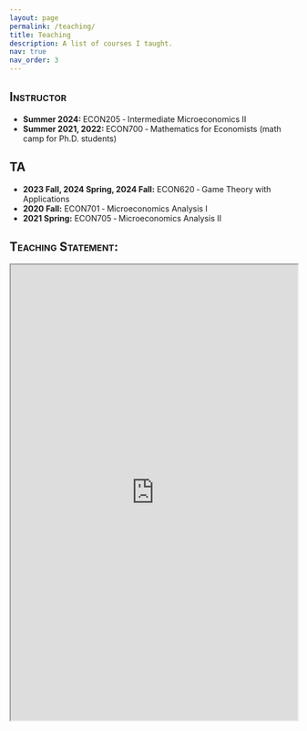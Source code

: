 ```yaml
---
layout: page
permalink: /teaching/
title: Teaching
description: A list of courses I taught.
nav: true
nav_order: 3
---
```


<h2 style="font-variant: small-caps;">Instructor</h2>

* <b>Summer 2024: </b> ECON205 ‑ Intermediate Microeconomics II 
* <b>Summer 2021, 2022: </b> ECON700 ‑ Mathematics for Economists (math camp for Ph.D. students)

<h2 style="font-variant: small-caps;">TA</h2>

* <b>2023 Fall, 2024 Spring, 2024 Fall:</b> ECON620 ‑ Game Theory with Applications 
* <b>2020 Fall:</b> ECON701 ‑ Microeconomics Analysis I
* <b>2021 Spring:</b> ECON705 ‑ Microeconomics Analysis II

<h2 style="font-variant: small-caps;">Teaching Statement:</h2>

<div style="width:100%; height:800">
<iframe src="https://1drv.ms/w/c/c99c347cb6a10c51/IQNLy5ZN9LboSKO8Pro6jqNxAUiR6lTKkoJYo5GKEq6Gn9M?em=2" width="100%" height="800">
</iframe>
</div>